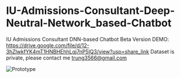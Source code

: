 # IU-Admissions-Consultant-Deep-Neutral-Network_based-Chatbot
IU Admissions Consultant DNN-based Chatbot Beta Version
DEMO: https://drive.google.com/file/d/12-3hZlwkfYK4mT1HNBHEhhLqj7nP5lQ3/view?usp=share_link
Dataset is private, please contact me trung3566@gmail.com

![Prototype](https://github.com/LyMinhTrungitdsiu19023/IU-Admissions-Consultant-Deep-Neutral-Network_based-Chatbot/blob/main/prototype.png)

